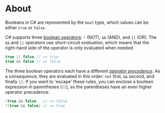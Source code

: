 # About

Booleans in C# are represented by the `bool` type, which values can be either `true` or `false`.

C# supports three [boolean operators][operators]: `!` (NOT), `&&` (AND), and `||` (OR). The `&&` and `||` operators use _short-circuit evaluation_, which means that the right-hand side of the operator is only evaluated when needed.

```csharp
true || false // => true
true && false // => false
```

The three boolean operators each have a different [_operator precedence_][precedence]. As a consequence, they are evaluated in this order: `not` first, `&&` second, and finally `||`. If you want to 'escape' these rules, you can enclose a boolean expression in parentheses (`()`), as the parentheses have an even higher operator precedence.

```csharp
!true && false   // => false
!(true && false) // => true
```

[operators]: https://docs.microsoft.com/en-us/dotnet/csharp/language-reference/operators/boolean-logical-operators
[precedence]: https://docs.microsoft.com/en-us/dotnet/csharp/language-reference/operators/boolean-logical-operators#operator-precedence
